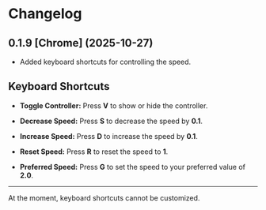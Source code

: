 # Changelog

## 0.1.9 [Chrome] (2025-10-27)
- Added keyboard shortcuts for controlling the speed.

## Keyboard Shortcuts

- **Toggle Controller:**
  Press **V** to show or hide the controller.

- **Decrease Speed:**
  Press **S** to decrease the speed by **0.1**.

- **Increase Speed:**
  Press **D** to increase the speed by **0.1**.

- **Reset Speed:**
  Press **R** to reset the speed to **1**.

- **Preferred Speed:**
  Press **G** to set the speed to your preferred value of **2.0**.

---

At the moment, keyboard shortcuts cannot be customized.
